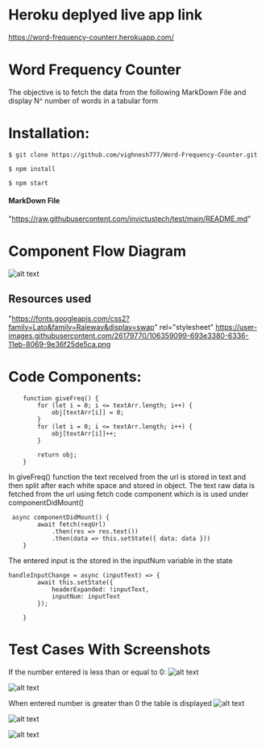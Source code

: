 # Heroku deplyed live app link
https://word-frequency-counterr.herokuapp.com/

# Word Frequency Counter

The objective is to fetch the data from the following MarkDown File and display N^ number of words in a tabular form
# Installation:

```$ git clone https://github.com/vighnesh777/Word-Frequency-Counter.git```

```$ npm install```

```$ npm start```

#### MarkDown File 
 "https://raw.githubusercontent.com/invictustech/test/main/README.md"

# Component Flow Diagram
![alt text](./component.png "Image")

## Resources used

"https://fonts.googleapis.com/css2?family=Lato&family=Raleway&display=swap" rel="stylesheet"
https://user-images.githubusercontent.com/26179770/106359099-693e3380-6336-11eb-8069-9e36f25de5ca.png

# Code Components:



```
    function giveFreq() {
        for (let i = 0; i <= textArr.length; i++) {
            obj[textArr[i]] = 0;
        }
        for (let i = 0; i <= textArr.length; i++) {
            obj[textArr[i]]++;
        }

        return obj;
    }
```
In giveFreq() function the text received from the url is stored in text and then split after each white space
and stored in object. The text raw data is fetched from the url using fetch code component which is is used under componentDidMount()

```
 async componentDidMount() {
        await fetch(reqUrl)
            .then(res => res.text())
            .then(data => this.setState({ data: data }))
    }
```
The entered input is the stored in the inputNum variable in the state
```
handleInputChange = async (inputText) => {
        await this.setState({
            headerExpanded: !inputText,
            inputNum: inputText
        });

    }
```
# Test Cases With Screenshots
 If the number entered is less than or equal to 0:
 ![alt text](./assets/0.png "Image")

 ![alt text](./assets/-1.png "Image")

 When entered number is greater than 0 the table is displayed
 ![alt text](./assets/1.png "Image")

 ![alt text](./assets/3.png "Image")

 ![alt text](./assets/5.png "Image")


